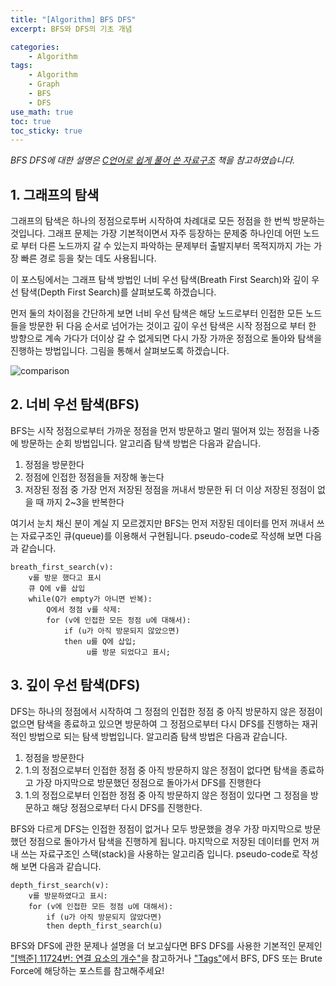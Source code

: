 ```yaml
--- 
title: "[Algorithm] BFS DFS"
excerpt: BFS와 DFS의 기초 개념

categories:
    - Algorithm
tags:
    - Algorithm
    - Graph
    - BFS
    - DFS
use_math: true
toc: true
toc_sticky: true
---
```

*BFS DFS에 대한 설명은 [C언어로 쉽게 풀어 쓴 자료구조](http://www.kyobobook.co.kr/product/detailViewKor.laf?ejkGb=KOR&mallGb=KOR&barcode=9788970509716&orderClick=LEa&Kc=) 책을 참고하였습니다.*

## 1. 그래프의 탐색

그래프의 탐색은 하나의 정점으로투버 시작하여 차례대로 모든 정점을 한 번씩 방문하는 것입니다. 그래프 문제는 가장 기본적이면서 자주 등장하는 문제중 하나인데 어떤 노드로 부터 다른 노드까지 갈 수 있는지 파악하는 문제부터 출발지부터 목적지까지 가는 가장 빠른 경로 등을 찾는 데도 사용됩니다.

이 포스팅에서는 그래프 탐색 방법인 너비 우선 탐색(Breath First Search)와 깊이 우선 탐색(Depth First Search)를 살펴보도록 하겠습니다.

먼저 둘의 차이점을 간단하게 보면 너비 우선 탐색은 해당 노드로부터 인접한 모든 노드들을 방문한 뒤 다음 순서로 넘어가는 것이고 깊이 우선 탐색은 시작 정점으로 부터 한 방향으로 계속 가다가 더이상 갈 수 없게되면 다시 가장 가까운 정점으로 돌아와 탐색을 진행하는 방법입니다. 그림을 통해서 살펴보도록 하겠습니다.

![comparison](../../assets/images/algorithm/bfs_dfs-comparison)

## 2. 너비 우선 탐색(BFS)

BFS는 시작 정점으로부터 가까운 정점을 먼저 방문하고 멀리 떨어져 있는 정점을 나중에 방문하는 순회 방법입니다. 알고리즘 탐색 방법은 다음과 같습니다.

1. 정점을 방문한다
2. 정점에 인접한 정점을들 저장해 놓는다
3. 저장된 정점 중 가장 먼저 저장된 정점을 꺼내서 방문한 뒤 더 이상 저장된 정점이 없을 때 까지 2~3을 반복한다

여기서 눈치 채신 분이 계실 지 모르겠지만 BFS는 먼저 저장된 데이터를 먼저 꺼내서 쓰는 자료구조인 큐(queue)를 이용해서 구현됩니다. pseudo-code로 작성해 보면 다음과 같습니다.

```
breath_first_search(v):
    v를 방문 했다고 표시
    큐 Q에 v를 삽입
    while(Q가 empty가 아니면 반복):
        Q에서 정점 v를 삭제:
        for (v에 인접한 모든 정점 u에 대해서):
            if (u가 아직 방문되지 않았으면)
            then u를 Q에 삽입;
                 u를 방문 되었다고 표시;
```
## 3. 깊이 우선 탐색(DFS)

DFS는 하나의 정점에서 시작하여 그 정점의 인접한 정점 중 아직 방문하지 않은 정점이 없으면 탐색을 종료하고 있으면 방문하여 그 정점으로부터 다시 DFS를 진행하는 재귀적인 방법으로 되는 탐색 방법입니다. 알고리즘 탐색 방법은 다음과 같습니다.

1. 정점을 방문한다
2. 1.의 정점으로부터 인접한 정점 중 아직 방문하지 않은 정점이 없다면 탐색을 종료하고 가장 마지막으로 방문했던 정점으로 돌아가서 DFS를 진행한다
3. 1.의 정접으로부터 인접한 정점 중 아직 방문하지 않은 정점이 있다면 그 정점을 방문하고 해당 정점으로부터 다시 DFS를 진행한다.

BFS와 다르게 DFS는 인접한 정점이 없거나 모두 방문했을 경우 가장 마지막으로 방문했던 정점으로 돌아가서 탐색을 진행하게 됩니다. 마지막으로 저장된 데이터를 먼저 꺼내 쓰는 자료구조인 스택(stack)을 사용하는 알고리즘 입니다. pseudo-code로 작성해 보면 다음과 같습니다.

```
depth_first_search(v):
    v를 방문하였다고 표시:
    for (v에 인접한 모든 정점 u에 대해서):
        if (u가 아직 방문되지 않았다면)
        then depth_first_search(u)
```

BFS와 DFS에 관한 문제나 설명을 더 보고싶다면 BFS DFS를 사용한 기본적인 문제인 ["[백준] 11724번: 연결 요소의 개수"]({{site.url}}{{site.baseurl}}/algorithm/baekjoon11724)을 참고하거나 ["Tags"]({{site.url}}{{site.baseurl}}/tags)에서 BFS, DFS 또는 Brute Force에 해당하는 포스트를 참고해주세요!
